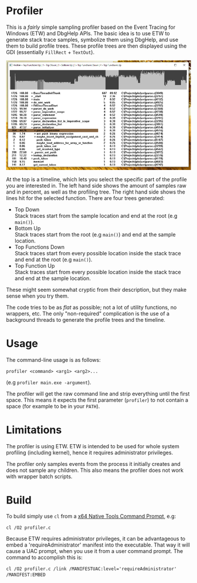 
# Profiler

This is a _fairly_ simple sampling profiler based on the Event Tracing for Windows (ETW)
and DbgHelp APIs. The basic idea is to use ETW to generate stack trace samples,
symbolize them using DbgHelp, and use them to build profile trees.
These profile trees are then displayed using the GDI (essentially `FillRect` + `TextOut`).

<p align="center">
   <img src='profile.png'>
</p>

At the top is a timeline, which lets you select the specific part of the profile you are interested in.
The left hand side shows the amount of samples raw and in percent, as well as the profiling tree.
The right hand side shows the lines hit for the selected function. 
There are four trees generated:
* Top Down  
       Stack traces start from the sample location and end at the root (e.g `main()`).
* Bottom Up  
       Stack traces start from the root (e.g `main()`) and end at the sample location.
* Top Functions Down  
       Stack traces start from every possible location inside the stack trace and 
       end at the root (e.g `main()`).
* Top Function Up   
       Stack traces start from every possible location inside the stack trace and 
       end at the sample location.

These might seem somewhat cryptic from their description, but they make sense when you try them.

The code tries to be as _flat_ as possible; not a lot of utility functions, no wrappers, etc.
The only "non-required" complication is the use of a background threads to generate the 
profile trees and the timeline.


# Usage

The command-line usage is as follows:

```
profiler <command> <arg1> <arg2>...
```
(e.g `profiler main.exe -argument`).

The profiler will get the raw command line and strip everything until the first space.
This means it expects the first parameter (`profiler`) to not contain a space 
(for example to be in your `PATH`).

# Limitations

The profiler is using ETW. ETW is intended to be used for whole system profiling (including kernel), hence
it requires administrator privileges.

The profiler only samples events from the process it initially creates and does not 
sample any children. This also means the profiler does not work with wrapper batch scripts.

# Build 

To build simply use `cl` from a [x64 Native Tools Command Prompt](https://learn.microsoft.com/en-us/cpp/build/building-on-the-command-line), e.g:
```
cl /O2 profiler.c
```
Because ETW requires administrator privileges, it can be advantageous to embed a 'requireAdministrator'
manifest into the executable. That way it will cause a UAC prompt, when you use it from a user command prompt.
The command to accomplish this is:
```
cl /O2 profiler.c /link /MANIFESTUAC:level='requireAdministrator' /MANIFEST:EMBED
```


